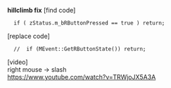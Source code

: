 <b> hillclimb fix</b>
[find code]

      if ( zStatus.m_bRButtonPressed == true ) return; 

[replace code]

      //  if (MEvent::GetRButtonState()) return;

[video] <br>
right mouse -> slash </br>
https://www.youtube.com/watch?v=TRWjoJX5A3A
